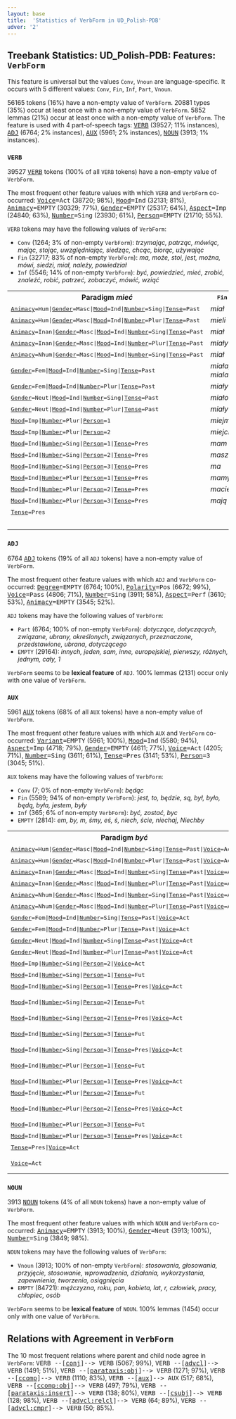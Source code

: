 ```yaml
---
layout: base
title:  'Statistics of VerbForm in UD_Polish-PDB'
udver: '2'
---
```


## Treebank Statistics: UD_Polish-PDB: Features: `VerbForm`

This feature is universal but the values `Conv`, `Vnoun` are language-specific.
It occurs with 5 different values: `Conv`, `Fin`, `Inf`, `Part`, `Vnoun`.

56165 tokens (16%) have a non-empty value of `VerbForm`.
20881 types (35%) occur at least once with a non-empty value of `VerbForm`.
5852 lemmas (21%) occur at least once with a non-empty value of `VerbForm`.
The feature is used with 4 part-of-speech tags: <tt><a href="pl_pdb-pos-VERB.html">VERB</a></tt> (39527; 11% instances), <tt><a href="pl_pdb-pos-ADJ.html">ADJ</a></tt> (6764; 2% instances), <tt><a href="pl_pdb-pos-AUX.html">AUX</a></tt> (5961; 2% instances), <tt><a href="pl_pdb-pos-NOUN.html">NOUN</a></tt> (3913; 1% instances).

### `VERB`

39527 <tt><a href="pl_pdb-pos-VERB.html">VERB</a></tt> tokens (100% of all `VERB` tokens) have a non-empty value of `VerbForm`.

The most frequent other feature values with which `VERB` and `VerbForm` co-occurred: <tt><a href="pl_pdb-feat-Voice.html">Voice</a></tt><tt>=Act</tt> (38720; 98%), <tt><a href="pl_pdb-feat-Mood.html">Mood</a></tt><tt>=Ind</tt> (32131; 81%), <tt><a href="pl_pdb-feat-Animacy.html">Animacy</a></tt><tt>=EMPTY</tt> (30329; 77%), <tt><a href="pl_pdb-feat-Gender.html">Gender</a></tt><tt>=EMPTY</tt> (25317; 64%), <tt><a href="pl_pdb-feat-Aspect.html">Aspect</a></tt><tt>=Imp</tt> (24840; 63%), <tt><a href="pl_pdb-feat-Number.html">Number</a></tt><tt>=Sing</tt> (23930; 61%), <tt><a href="pl_pdb-feat-Person.html">Person</a></tt><tt>=EMPTY</tt> (21710; 55%).

`VERB` tokens may have the following values of `VerbForm`:

* `Conv` (1264; 3% of non-empty `VerbForm`): <em>trzymając, patrząc, mówiąc, mając, stojąc, uwzględniając, siedząc, chcąc, biorąc, używając</em>
* `Fin` (32717; 83% of non-empty `VerbForm`): <em>ma, może, stoi, jest, można, mówi, siedzi, miał, należy, powiedział</em>
* `Inf` (5546; 14% of non-empty `VerbForm`): <em>być, powiedzieć, mieć, zrobić, znaleźć, robić, patrzeć, zobaczyć, mówić, wziąć</em>

<table>
  <tr><th>Paradigm <i>mieć</i></th><th><tt>Fin</tt></th><th><tt>Inf</tt></th><th><tt>Conv</tt></th></tr>
  <tr><td><tt><tt><a href="pl_pdb-feat-Animacy.html">Animacy</a></tt><tt>=Hum</tt>|<tt><a href="pl_pdb-feat-Gender.html">Gender</a></tt><tt>=Masc</tt>|<tt><a href="pl_pdb-feat-Mood.html">Mood</a></tt><tt>=Ind</tt>|<tt><a href="pl_pdb-feat-Number.html">Number</a></tt><tt>=Sing</tt>|<tt><a href="pl_pdb-feat-Tense.html">Tense</a></tt><tt>=Past</tt></tt></td><td><em>miał</em></td><td></td><td></td></tr>
  <tr><td><tt><tt><a href="pl_pdb-feat-Animacy.html">Animacy</a></tt><tt>=Hum</tt>|<tt><a href="pl_pdb-feat-Gender.html">Gender</a></tt><tt>=Masc</tt>|<tt><a href="pl_pdb-feat-Mood.html">Mood</a></tt><tt>=Ind</tt>|<tt><a href="pl_pdb-feat-Number.html">Number</a></tt><tt>=Plur</tt>|<tt><a href="pl_pdb-feat-Tense.html">Tense</a></tt><tt>=Past</tt></tt></td><td><em>mieli</em></td><td></td><td></td></tr>
  <tr><td><tt><tt><a href="pl_pdb-feat-Animacy.html">Animacy</a></tt><tt>=Inan</tt>|<tt><a href="pl_pdb-feat-Gender.html">Gender</a></tt><tt>=Masc</tt>|<tt><a href="pl_pdb-feat-Mood.html">Mood</a></tt><tt>=Ind</tt>|<tt><a href="pl_pdb-feat-Number.html">Number</a></tt><tt>=Sing</tt>|<tt><a href="pl_pdb-feat-Tense.html">Tense</a></tt><tt>=Past</tt></tt></td><td><em>miał</em></td><td></td><td></td></tr>
  <tr><td><tt><tt><a href="pl_pdb-feat-Animacy.html">Animacy</a></tt><tt>=Inan</tt>|<tt><a href="pl_pdb-feat-Gender.html">Gender</a></tt><tt>=Masc</tt>|<tt><a href="pl_pdb-feat-Mood.html">Mood</a></tt><tt>=Ind</tt>|<tt><a href="pl_pdb-feat-Number.html">Number</a></tt><tt>=Plur</tt>|<tt><a href="pl_pdb-feat-Tense.html">Tense</a></tt><tt>=Past</tt></tt></td><td><em>miały</em></td><td></td><td></td></tr>
  <tr><td><tt><tt><a href="pl_pdb-feat-Animacy.html">Animacy</a></tt><tt>=Nhum</tt>|<tt><a href="pl_pdb-feat-Gender.html">Gender</a></tt><tt>=Masc</tt>|<tt><a href="pl_pdb-feat-Mood.html">Mood</a></tt><tt>=Ind</tt>|<tt><a href="pl_pdb-feat-Number.html">Number</a></tt><tt>=Sing</tt>|<tt><a href="pl_pdb-feat-Tense.html">Tense</a></tt><tt>=Past</tt></tt></td><td><em>miał</em></td><td></td><td></td></tr>
  <tr><td><tt><tt><a href="pl_pdb-feat-Gender.html">Gender</a></tt><tt>=Fem</tt>|<tt><a href="pl_pdb-feat-Mood.html">Mood</a></tt><tt>=Ind</tt>|<tt><a href="pl_pdb-feat-Number.html">Number</a></tt><tt>=Sing</tt>|<tt><a href="pl_pdb-feat-Tense.html">Tense</a></tt><tt>=Past</tt></tt></td><td><em>miała, miala</em></td><td></td><td></td></tr>
  <tr><td><tt><tt><a href="pl_pdb-feat-Gender.html">Gender</a></tt><tt>=Fem</tt>|<tt><a href="pl_pdb-feat-Mood.html">Mood</a></tt><tt>=Ind</tt>|<tt><a href="pl_pdb-feat-Number.html">Number</a></tt><tt>=Plur</tt>|<tt><a href="pl_pdb-feat-Tense.html">Tense</a></tt><tt>=Past</tt></tt></td><td><em>miały</em></td><td></td><td></td></tr>
  <tr><td><tt><tt><a href="pl_pdb-feat-Gender.html">Gender</a></tt><tt>=Neut</tt>|<tt><a href="pl_pdb-feat-Mood.html">Mood</a></tt><tt>=Ind</tt>|<tt><a href="pl_pdb-feat-Number.html">Number</a></tt><tt>=Sing</tt>|<tt><a href="pl_pdb-feat-Tense.html">Tense</a></tt><tt>=Past</tt></tt></td><td><em>miało</em></td><td></td><td></td></tr>
  <tr><td><tt><tt><a href="pl_pdb-feat-Gender.html">Gender</a></tt><tt>=Neut</tt>|<tt><a href="pl_pdb-feat-Mood.html">Mood</a></tt><tt>=Ind</tt>|<tt><a href="pl_pdb-feat-Number.html">Number</a></tt><tt>=Plur</tt>|<tt><a href="pl_pdb-feat-Tense.html">Tense</a></tt><tt>=Past</tt></tt></td><td><em>miały</em></td><td></td><td></td></tr>
  <tr><td><tt><tt><a href="pl_pdb-feat-Mood.html">Mood</a></tt><tt>=Imp</tt>|<tt><a href="pl_pdb-feat-Number.html">Number</a></tt><tt>=Plur</tt>|<tt><a href="pl_pdb-feat-Person.html">Person</a></tt><tt>=1</tt></tt></td><td><em>miejmy</em></td><td></td><td></td></tr>
  <tr><td><tt><tt><a href="pl_pdb-feat-Mood.html">Mood</a></tt><tt>=Imp</tt>|<tt><a href="pl_pdb-feat-Number.html">Number</a></tt><tt>=Plur</tt>|<tt><a href="pl_pdb-feat-Person.html">Person</a></tt><tt>=2</tt></tt></td><td><em>miejcie</em></td><td></td><td></td></tr>
  <tr><td><tt><tt><a href="pl_pdb-feat-Mood.html">Mood</a></tt><tt>=Ind</tt>|<tt><a href="pl_pdb-feat-Number.html">Number</a></tt><tt>=Sing</tt>|<tt><a href="pl_pdb-feat-Person.html">Person</a></tt><tt>=1</tt>|<tt><a href="pl_pdb-feat-Tense.html">Tense</a></tt><tt>=Pres</tt></tt></td><td><em>mam</em></td><td></td><td></td></tr>
  <tr><td><tt><tt><a href="pl_pdb-feat-Mood.html">Mood</a></tt><tt>=Ind</tt>|<tt><a href="pl_pdb-feat-Number.html">Number</a></tt><tt>=Sing</tt>|<tt><a href="pl_pdb-feat-Person.html">Person</a></tt><tt>=2</tt>|<tt><a href="pl_pdb-feat-Tense.html">Tense</a></tt><tt>=Pres</tt></tt></td><td><em>masz</em></td><td></td><td></td></tr>
  <tr><td><tt><tt><a href="pl_pdb-feat-Mood.html">Mood</a></tt><tt>=Ind</tt>|<tt><a href="pl_pdb-feat-Number.html">Number</a></tt><tt>=Sing</tt>|<tt><a href="pl_pdb-feat-Person.html">Person</a></tt><tt>=3</tt>|<tt><a href="pl_pdb-feat-Tense.html">Tense</a></tt><tt>=Pres</tt></tt></td><td><em>ma</em></td><td></td><td></td></tr>
  <tr><td><tt><tt><a href="pl_pdb-feat-Mood.html">Mood</a></tt><tt>=Ind</tt>|<tt><a href="pl_pdb-feat-Number.html">Number</a></tt><tt>=Plur</tt>|<tt><a href="pl_pdb-feat-Person.html">Person</a></tt><tt>=1</tt>|<tt><a href="pl_pdb-feat-Tense.html">Tense</a></tt><tt>=Pres</tt></tt></td><td><em>mamy</em></td><td></td><td></td></tr>
  <tr><td><tt><tt><a href="pl_pdb-feat-Mood.html">Mood</a></tt><tt>=Ind</tt>|<tt><a href="pl_pdb-feat-Number.html">Number</a></tt><tt>=Plur</tt>|<tt><a href="pl_pdb-feat-Person.html">Person</a></tt><tt>=2</tt>|<tt><a href="pl_pdb-feat-Tense.html">Tense</a></tt><tt>=Pres</tt></tt></td><td><em>macie</em></td><td></td><td></td></tr>
  <tr><td><tt><tt><a href="pl_pdb-feat-Mood.html">Mood</a></tt><tt>=Ind</tt>|<tt><a href="pl_pdb-feat-Number.html">Number</a></tt><tt>=Plur</tt>|<tt><a href="pl_pdb-feat-Person.html">Person</a></tt><tt>=3</tt>|<tt><a href="pl_pdb-feat-Tense.html">Tense</a></tt><tt>=Pres</tt></tt></td><td><em>mają</em></td><td></td><td></td></tr>
  <tr><td><tt><tt><a href="pl_pdb-feat-Tense.html">Tense</a></tt><tt>=Pres</tt></tt></td><td></td><td></td><td><em>mając</em></td></tr>
  <tr><td><tt></tt></td><td></td><td><em>mieć</em></td><td></td></tr>
</table>

### `ADJ`

6764 <tt><a href="pl_pdb-pos-ADJ.html">ADJ</a></tt> tokens (19% of all `ADJ` tokens) have a non-empty value of `VerbForm`.

The most frequent other feature values with which `ADJ` and `VerbForm` co-occurred: <tt><a href="pl_pdb-feat-Degree.html">Degree</a></tt><tt>=EMPTY</tt> (6764; 100%), <tt><a href="pl_pdb-feat-Polarity.html">Polarity</a></tt><tt>=Pos</tt> (6672; 99%), <tt><a href="pl_pdb-feat-Voice.html">Voice</a></tt><tt>=Pass</tt> (4806; 71%), <tt><a href="pl_pdb-feat-Number.html">Number</a></tt><tt>=Sing</tt> (3911; 58%), <tt><a href="pl_pdb-feat-Aspect.html">Aspect</a></tt><tt>=Perf</tt> (3610; 53%), <tt><a href="pl_pdb-feat-Animacy.html">Animacy</a></tt><tt>=EMPTY</tt> (3545; 52%).

`ADJ` tokens may have the following values of `VerbForm`:

* `Part` (6764; 100% of non-empty `VerbForm`): <em>dotyczące, dotyczących, związane, ubrany, określonych, związanych, przeznaczone, przedstawione, ubrana, dotyczącego</em>
* `EMPTY` (29164): <em>innych, jeden, sam, inne, europejskiej, pierwszy, różnych, jednym, cały, 1</em>

`VerbForm` seems to be **lexical feature** of `ADJ`. 100% lemmas (2131) occur only with one value of `VerbForm`.

### `AUX`

5961 <tt><a href="pl_pdb-pos-AUX.html">AUX</a></tt> tokens (68% of all `AUX` tokens) have a non-empty value of `VerbForm`.

The most frequent other feature values with which `AUX` and `VerbForm` co-occurred: <tt><a href="pl_pdb-feat-Variant.html">Variant</a></tt><tt>=EMPTY</tt> (5961; 100%), <tt><a href="pl_pdb-feat-Mood.html">Mood</a></tt><tt>=Ind</tt> (5580; 94%), <tt><a href="pl_pdb-feat-Aspect.html">Aspect</a></tt><tt>=Imp</tt> (4718; 79%), <tt><a href="pl_pdb-feat-Gender.html">Gender</a></tt><tt>=EMPTY</tt> (4611; 77%), <tt><a href="pl_pdb-feat-Voice.html">Voice</a></tt><tt>=Act</tt> (4205; 71%), <tt><a href="pl_pdb-feat-Number.html">Number</a></tt><tt>=Sing</tt> (3611; 61%), <tt><a href="pl_pdb-feat-Tense.html">Tense</a></tt><tt>=Pres</tt> (3141; 53%), <tt><a href="pl_pdb-feat-Person.html">Person</a></tt><tt>=3</tt> (3045; 51%).

`AUX` tokens may have the following values of `VerbForm`:

* `Conv` (7; 0% of non-empty `VerbForm`): <em>będąc</em>
* `Fin` (5589; 94% of non-empty `VerbForm`): <em>jest, to, będzie, są, był, było, będą, była, jestem, były</em>
* `Inf` (365; 6% of non-empty `VerbForm`): <em>być, zostać, byc</em>
* `EMPTY` (2814): <em>em, by, m, śmy, eś, ś, niech, ście, niechaj, Niechby</em>

<table>
  <tr><th>Paradigm <i>być</i></th><th><tt>Fin</tt></th><th><tt>Inf</tt></th><th><tt>Conv</tt></th></tr>
  <tr><td><tt><tt><a href="pl_pdb-feat-Animacy.html">Animacy</a></tt><tt>=Hum</tt>|<tt><a href="pl_pdb-feat-Gender.html">Gender</a></tt><tt>=Masc</tt>|<tt><a href="pl_pdb-feat-Mood.html">Mood</a></tt><tt>=Ind</tt>|<tt><a href="pl_pdb-feat-Number.html">Number</a></tt><tt>=Sing</tt>|<tt><a href="pl_pdb-feat-Tense.html">Tense</a></tt><tt>=Past</tt>|<tt><a href="pl_pdb-feat-Voice.html">Voice</a></tt><tt>=Act</tt></tt></td><td><em>był, byl</em></td><td></td><td></td></tr>
  <tr><td><tt><tt><a href="pl_pdb-feat-Animacy.html">Animacy</a></tt><tt>=Hum</tt>|<tt><a href="pl_pdb-feat-Gender.html">Gender</a></tt><tt>=Masc</tt>|<tt><a href="pl_pdb-feat-Mood.html">Mood</a></tt><tt>=Ind</tt>|<tt><a href="pl_pdb-feat-Number.html">Number</a></tt><tt>=Plur</tt>|<tt><a href="pl_pdb-feat-Tense.html">Tense</a></tt><tt>=Past</tt>|<tt><a href="pl_pdb-feat-Voice.html">Voice</a></tt><tt>=Act</tt></tt></td><td><em>byli</em></td><td></td><td></td></tr>
  <tr><td><tt><tt><a href="pl_pdb-feat-Animacy.html">Animacy</a></tt><tt>=Inan</tt>|<tt><a href="pl_pdb-feat-Gender.html">Gender</a></tt><tt>=Masc</tt>|<tt><a href="pl_pdb-feat-Mood.html">Mood</a></tt><tt>=Ind</tt>|<tt><a href="pl_pdb-feat-Number.html">Number</a></tt><tt>=Sing</tt>|<tt><a href="pl_pdb-feat-Tense.html">Tense</a></tt><tt>=Past</tt>|<tt><a href="pl_pdb-feat-Voice.html">Voice</a></tt><tt>=Act</tt></tt></td><td><em>był</em></td><td></td><td></td></tr>
  <tr><td><tt><tt><a href="pl_pdb-feat-Animacy.html">Animacy</a></tt><tt>=Inan</tt>|<tt><a href="pl_pdb-feat-Gender.html">Gender</a></tt><tt>=Masc</tt>|<tt><a href="pl_pdb-feat-Mood.html">Mood</a></tt><tt>=Ind</tt>|<tt><a href="pl_pdb-feat-Number.html">Number</a></tt><tt>=Plur</tt>|<tt><a href="pl_pdb-feat-Tense.html">Tense</a></tt><tt>=Past</tt>|<tt><a href="pl_pdb-feat-Voice.html">Voice</a></tt><tt>=Act</tt></tt></td><td><em>były</em></td><td></td><td></td></tr>
  <tr><td><tt><tt><a href="pl_pdb-feat-Animacy.html">Animacy</a></tt><tt>=Nhum</tt>|<tt><a href="pl_pdb-feat-Gender.html">Gender</a></tt><tt>=Masc</tt>|<tt><a href="pl_pdb-feat-Mood.html">Mood</a></tt><tt>=Ind</tt>|<tt><a href="pl_pdb-feat-Number.html">Number</a></tt><tt>=Sing</tt>|<tt><a href="pl_pdb-feat-Tense.html">Tense</a></tt><tt>=Past</tt>|<tt><a href="pl_pdb-feat-Voice.html">Voice</a></tt><tt>=Act</tt></tt></td><td><em>był</em></td><td></td><td></td></tr>
  <tr><td><tt><tt><a href="pl_pdb-feat-Animacy.html">Animacy</a></tt><tt>=Nhum</tt>|<tt><a href="pl_pdb-feat-Gender.html">Gender</a></tt><tt>=Masc</tt>|<tt><a href="pl_pdb-feat-Mood.html">Mood</a></tt><tt>=Ind</tt>|<tt><a href="pl_pdb-feat-Number.html">Number</a></tt><tt>=Plur</tt>|<tt><a href="pl_pdb-feat-Tense.html">Tense</a></tt><tt>=Past</tt>|<tt><a href="pl_pdb-feat-Voice.html">Voice</a></tt><tt>=Act</tt></tt></td><td><em>Były</em></td><td></td><td></td></tr>
  <tr><td><tt><tt><a href="pl_pdb-feat-Gender.html">Gender</a></tt><tt>=Fem</tt>|<tt><a href="pl_pdb-feat-Mood.html">Mood</a></tt><tt>=Ind</tt>|<tt><a href="pl_pdb-feat-Number.html">Number</a></tt><tt>=Sing</tt>|<tt><a href="pl_pdb-feat-Tense.html">Tense</a></tt><tt>=Past</tt>|<tt><a href="pl_pdb-feat-Voice.html">Voice</a></tt><tt>=Act</tt></tt></td><td><em>była</em></td><td></td><td></td></tr>
  <tr><td><tt><tt><a href="pl_pdb-feat-Gender.html">Gender</a></tt><tt>=Fem</tt>|<tt><a href="pl_pdb-feat-Mood.html">Mood</a></tt><tt>=Ind</tt>|<tt><a href="pl_pdb-feat-Number.html">Number</a></tt><tt>=Plur</tt>|<tt><a href="pl_pdb-feat-Tense.html">Tense</a></tt><tt>=Past</tt>|<tt><a href="pl_pdb-feat-Voice.html">Voice</a></tt><tt>=Act</tt></tt></td><td><em>były</em></td><td></td><td></td></tr>
  <tr><td><tt><tt><a href="pl_pdb-feat-Gender.html">Gender</a></tt><tt>=Neut</tt>|<tt><a href="pl_pdb-feat-Mood.html">Mood</a></tt><tt>=Ind</tt>|<tt><a href="pl_pdb-feat-Number.html">Number</a></tt><tt>=Sing</tt>|<tt><a href="pl_pdb-feat-Tense.html">Tense</a></tt><tt>=Past</tt>|<tt><a href="pl_pdb-feat-Voice.html">Voice</a></tt><tt>=Act</tt></tt></td><td><em>było</em></td><td></td><td></td></tr>
  <tr><td><tt><tt><a href="pl_pdb-feat-Gender.html">Gender</a></tt><tt>=Neut</tt>|<tt><a href="pl_pdb-feat-Mood.html">Mood</a></tt><tt>=Ind</tt>|<tt><a href="pl_pdb-feat-Number.html">Number</a></tt><tt>=Plur</tt>|<tt><a href="pl_pdb-feat-Tense.html">Tense</a></tt><tt>=Past</tt>|<tt><a href="pl_pdb-feat-Voice.html">Voice</a></tt><tt>=Act</tt></tt></td><td><em>były, była</em></td><td></td><td></td></tr>
  <tr><td><tt><tt><a href="pl_pdb-feat-Mood.html">Mood</a></tt><tt>=Imp</tt>|<tt><a href="pl_pdb-feat-Number.html">Number</a></tt><tt>=Sing</tt>|<tt><a href="pl_pdb-feat-Person.html">Person</a></tt><tt>=2</tt>|<tt><a href="pl_pdb-feat-Voice.html">Voice</a></tt><tt>=Act</tt></tt></td><td><em>bądź</em></td><td></td><td></td></tr>
  <tr><td><tt><tt><a href="pl_pdb-feat-Mood.html">Mood</a></tt><tt>=Ind</tt>|<tt><a href="pl_pdb-feat-Number.html">Number</a></tt><tt>=Sing</tt>|<tt><a href="pl_pdb-feat-Person.html">Person</a></tt><tt>=1</tt>|<tt><a href="pl_pdb-feat-Tense.html">Tense</a></tt><tt>=Fut</tt></tt></td><td><em>będę</em></td><td></td><td></td></tr>
  <tr><td><tt><tt><a href="pl_pdb-feat-Mood.html">Mood</a></tt><tt>=Ind</tt>|<tt><a href="pl_pdb-feat-Number.html">Number</a></tt><tt>=Sing</tt>|<tt><a href="pl_pdb-feat-Person.html">Person</a></tt><tt>=1</tt>|<tt><a href="pl_pdb-feat-Tense.html">Tense</a></tt><tt>=Pres</tt>|<tt><a href="pl_pdb-feat-Voice.html">Voice</a></tt><tt>=Act</tt></tt></td><td><em>jestem</em></td><td></td><td></td></tr>
  <tr><td><tt><tt><a href="pl_pdb-feat-Mood.html">Mood</a></tt><tt>=Ind</tt>|<tt><a href="pl_pdb-feat-Number.html">Number</a></tt><tt>=Sing</tt>|<tt><a href="pl_pdb-feat-Person.html">Person</a></tt><tt>=2</tt>|<tt><a href="pl_pdb-feat-Tense.html">Tense</a></tt><tt>=Fut</tt></tt></td><td><em>będziesz, bedziesz</em></td><td></td><td></td></tr>
  <tr><td><tt><tt><a href="pl_pdb-feat-Mood.html">Mood</a></tt><tt>=Ind</tt>|<tt><a href="pl_pdb-feat-Number.html">Number</a></tt><tt>=Sing</tt>|<tt><a href="pl_pdb-feat-Person.html">Person</a></tt><tt>=2</tt>|<tt><a href="pl_pdb-feat-Tense.html">Tense</a></tt><tt>=Pres</tt>|<tt><a href="pl_pdb-feat-Voice.html">Voice</a></tt><tt>=Act</tt></tt></td><td><em>jesteś</em></td><td></td><td></td></tr>
  <tr><td><tt><tt><a href="pl_pdb-feat-Mood.html">Mood</a></tt><tt>=Ind</tt>|<tt><a href="pl_pdb-feat-Number.html">Number</a></tt><tt>=Sing</tt>|<tt><a href="pl_pdb-feat-Person.html">Person</a></tt><tt>=3</tt>|<tt><a href="pl_pdb-feat-Tense.html">Tense</a></tt><tt>=Fut</tt></tt></td><td><em>będzie, bedzie</em></td><td></td><td></td></tr>
  <tr><td><tt><tt><a href="pl_pdb-feat-Mood.html">Mood</a></tt><tt>=Ind</tt>|<tt><a href="pl_pdb-feat-Number.html">Number</a></tt><tt>=Sing</tt>|<tt><a href="pl_pdb-feat-Person.html">Person</a></tt><tt>=3</tt>|<tt><a href="pl_pdb-feat-Tense.html">Tense</a></tt><tt>=Pres</tt>|<tt><a href="pl_pdb-feat-Voice.html">Voice</a></tt><tt>=Act</tt></tt></td><td><em>jest</em></td><td></td><td></td></tr>
  <tr><td><tt><tt><a href="pl_pdb-feat-Mood.html">Mood</a></tt><tt>=Ind</tt>|<tt><a href="pl_pdb-feat-Number.html">Number</a></tt><tt>=Plur</tt>|<tt><a href="pl_pdb-feat-Person.html">Person</a></tt><tt>=1</tt>|<tt><a href="pl_pdb-feat-Tense.html">Tense</a></tt><tt>=Fut</tt></tt></td><td><em>będziemy, będziem</em></td><td></td><td></td></tr>
  <tr><td><tt><tt><a href="pl_pdb-feat-Mood.html">Mood</a></tt><tt>=Ind</tt>|<tt><a href="pl_pdb-feat-Number.html">Number</a></tt><tt>=Plur</tt>|<tt><a href="pl_pdb-feat-Person.html">Person</a></tt><tt>=1</tt>|<tt><a href="pl_pdb-feat-Tense.html">Tense</a></tt><tt>=Pres</tt>|<tt><a href="pl_pdb-feat-Voice.html">Voice</a></tt><tt>=Act</tt></tt></td><td><em>jesteśmy</em></td><td></td><td></td></tr>
  <tr><td><tt><tt><a href="pl_pdb-feat-Mood.html">Mood</a></tt><tt>=Ind</tt>|<tt><a href="pl_pdb-feat-Number.html">Number</a></tt><tt>=Plur</tt>|<tt><a href="pl_pdb-feat-Person.html">Person</a></tt><tt>=2</tt>|<tt><a href="pl_pdb-feat-Tense.html">Tense</a></tt><tt>=Fut</tt></tt></td><td><em>będziecie</em></td><td></td><td></td></tr>
  <tr><td><tt><tt><a href="pl_pdb-feat-Mood.html">Mood</a></tt><tt>=Ind</tt>|<tt><a href="pl_pdb-feat-Number.html">Number</a></tt><tt>=Plur</tt>|<tt><a href="pl_pdb-feat-Person.html">Person</a></tt><tt>=2</tt>|<tt><a href="pl_pdb-feat-Tense.html">Tense</a></tt><tt>=Pres</tt>|<tt><a href="pl_pdb-feat-Voice.html">Voice</a></tt><tt>=Act</tt></tt></td><td><em>jesteście, ście</em></td><td></td><td></td></tr>
  <tr><td><tt><tt><a href="pl_pdb-feat-Mood.html">Mood</a></tt><tt>=Ind</tt>|<tt><a href="pl_pdb-feat-Number.html">Number</a></tt><tt>=Plur</tt>|<tt><a href="pl_pdb-feat-Person.html">Person</a></tt><tt>=3</tt>|<tt><a href="pl_pdb-feat-Tense.html">Tense</a></tt><tt>=Fut</tt></tt></td><td><em>będą</em></td><td></td><td></td></tr>
  <tr><td><tt><tt><a href="pl_pdb-feat-Mood.html">Mood</a></tt><tt>=Ind</tt>|<tt><a href="pl_pdb-feat-Number.html">Number</a></tt><tt>=Plur</tt>|<tt><a href="pl_pdb-feat-Person.html">Person</a></tt><tt>=3</tt>|<tt><a href="pl_pdb-feat-Tense.html">Tense</a></tt><tt>=Pres</tt>|<tt><a href="pl_pdb-feat-Voice.html">Voice</a></tt><tt>=Act</tt></tt></td><td><em>są</em></td><td></td><td></td></tr>
  <tr><td><tt><tt><a href="pl_pdb-feat-Tense.html">Tense</a></tt><tt>=Pres</tt>|<tt><a href="pl_pdb-feat-Voice.html">Voice</a></tt><tt>=Act</tt></tt></td><td></td><td></td><td><em>będąc</em></td></tr>
  <tr><td><tt><tt><a href="pl_pdb-feat-Voice.html">Voice</a></tt><tt>=Act</tt></tt></td><td></td><td><em>być, byc</em></td><td></td></tr>
</table>

### `NOUN`

3913 <tt><a href="pl_pdb-pos-NOUN.html">NOUN</a></tt> tokens (4% of all `NOUN` tokens) have a non-empty value of `VerbForm`.

The most frequent other feature values with which `NOUN` and `VerbForm` co-occurred: <tt><a href="pl_pdb-feat-Animacy.html">Animacy</a></tt><tt>=EMPTY</tt> (3913; 100%), <tt><a href="pl_pdb-feat-Gender.html">Gender</a></tt><tt>=Neut</tt> (3913; 100%), <tt><a href="pl_pdb-feat-Number.html">Number</a></tt><tt>=Sing</tt> (3849; 98%).

`NOUN` tokens may have the following values of `VerbForm`:

* `Vnoun` (3913; 100% of non-empty `VerbForm`): <em>stosowania, głosowania, przyjęcie, stosowanie, wprowadzenia, działania, wykorzystania, zapewnienia, tworzenia, osiągnięcia</em>
* `EMPTY` (84721): <em>mężczyzna, roku, pan, kobieta, lat, r, człowiek, pracy, chłopiec, osób</em>

`VerbForm` seems to be **lexical feature** of `NOUN`. 100% lemmas (1454) occur only with one value of `VerbForm`.

## Relations with Agreement in `VerbForm`

The 10 most frequent relations where parent and child node agree in `VerbForm`:
<tt>VERB --[<tt><a href="pl_pdb-dep-conj.html">conj</a></tt>]--> VERB</tt> (5067; 99%),
<tt>VERB --[<tt><a href="pl_pdb-dep-advcl.html">advcl</a></tt>]--> VERB</tt> (1491; 51%),
<tt>VERB --[<tt><a href="pl_pdb-dep-parataxis-obj.html">parataxis:obj</a></tt>]--> VERB</tt> (1271; 97%),
<tt>VERB --[<tt><a href="pl_pdb-dep-ccomp.html">ccomp</a></tt>]--> VERB</tt> (1110; 83%),
<tt>VERB --[<tt><a href="pl_pdb-dep-aux.html">aux</a></tt>]--> AUX</tt> (517; 68%),
<tt>VERB --[<tt><a href="pl_pdb-dep-ccomp-obj.html">ccomp:obj</a></tt>]--> VERB</tt> (497; 79%),
<tt>VERB --[<tt><a href="pl_pdb-dep-parataxis-insert.html">parataxis:insert</a></tt>]--> VERB</tt> (138; 80%),
<tt>VERB --[<tt><a href="pl_pdb-dep-csubj.html">csubj</a></tt>]--> VERB</tt> (128; 98%),
<tt>VERB --[<tt><a href="pl_pdb-dep-advcl-relcl.html">advcl:relcl</a></tt>]--> VERB</tt> (64; 89%),
<tt>VERB --[<tt><a href="pl_pdb-dep-advcl-cmpr.html">advcl:cmpr</a></tt>]--> VERB</tt> (50; 85%).


